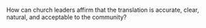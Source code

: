 How can church leaders affirm that the translation is accurate, clear, natural, and acceptable to the community?
